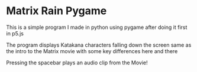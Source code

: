 # Matrix Rain Pygame

This is a simple program I made in python using pygame after doing it first in p5.js

The program displays Katakana characters falling down the screen same as the intro to the Matrix movie with some key differences here and there

Pressing the spacebar plays an audio clip from the Movie!

